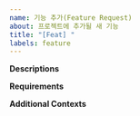```yaml
---
name: 기능 추가(Feature Request)
about: 프로젝트에 추가될 새 기능
title: "[Feat] "
labels: feature
---
```


**Descriptions**
<!--
    Clearly describe what you are looking to add. The more context the better.
    어떠한 기능이 추가될지 명확히 설명해주세요. 이해를 도울 수 있는 문맥을 추가 할수록 더 좋습니다.
-->

**Requirements**
<!--
    - [ ] Checklist of requirements to be fulfilled
    - [ ] 만족해야할 요구사항 체크리스트
-->

**Additional Contexts**
<!--
    Add any other context or screenshots about the feature request go here.
    기능에 대한 추가적인 문맥이나, 스크린샷은 여기 추가해주세요.
-->